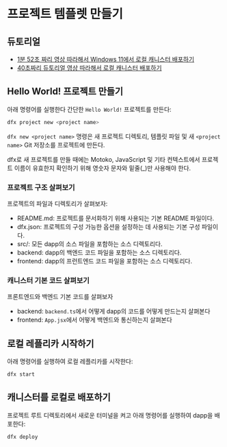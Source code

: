 # 프로젝트 템플렛 만들기

## 듀토리얼

- [1분 52초 짜리 영상 따라해서 Windows 11에서 로컬 캐니스터 배포하기](https://youtu.be/Mxel1usC5TM)
- [40초짜리 듀토리얼 영상 따라해서 로컬 캐니스터 배포하기](https://youtu.be/5tYS-UdmMfI)

## Hello World! 프로젝트 만들기

아래 명령어를 실행한다 간단한 `Hello World!` 프로젝트를 만든다:

```sh
dfx project new <project name>
```

`dfx new <project name>` 명령은 새 프로젝트 디렉토리, 템플릿 파일 및 새 `<project name>` Git 저장소를 프로젝트에 만든다.

dfx로 새 프로젝트를 만들 때에는 Motoko, JavaScript 및 기타 컨텍스트에서 프로젝트 이름이 유효한지 확인하기 위해 영숫자 문자와 밑줄(\_)만 사용해야 한다.

### 프로젝트 구조 살펴보기

프로젝트의 파일과 디렉토리가 살펴보자:

- README.md: 프로젝트를 문서화하기 위해 사용되는 기본 README 파일이다.
- dfx.json: 프로젝트의 구성 가능한 옵션을 설정하는 데 사용되는 기본 구성 파일이다.
- src/: 모든 dapp의 소스 파일을 포함하는 소스 디렉토리다.
- backend: dapp의 백엔드 코드 파일을 포함하는 소스 디렉토리다.
- frontend: dapp의 프런트엔드 코드 파일을 포함하는 소스 디렉토리다.

### 캐니스터 기본 코드 살펴보기

프론트엔드와 백엔드 기본 코드를 살펴보자

- backend: `backend.ts`에서 어떻게 dapp의 코드를 어떻게 만드는지 살펴본다
- frontend: `App.jsx`에서 어떻게 백엔드와 통신하는지 살펴본다

## 로컬 레플리카 시작하기

아래 명령어를 실행하여 로컬 레플리카를 시작한다:

```sh
dfx start
```

## 캐니스터를 로컬로 배포하기

프로젝트 루트 디렉토리에서 새로운 터미널을 켜고 아래 명령어를 실행하여 dapp을 배포한다:

```sh
dfx deploy
```
